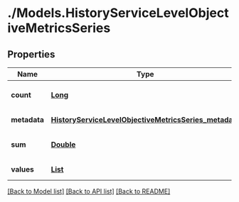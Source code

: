 # ./Models.HistoryServiceLevelObjectiveMetricsSeries
## Properties

Name | Type | Description | Notes
------------ | ------------- | ------------- | -------------
**count** | [**Long**][1] | Count of submitted metrics | [default to null]
**metadata** | [**HistoryServiceLevelObjectiveMetricsSeries_metadata**][2] |  | [default to null]
**sum** | [**Double**][3] | Total Sum of the query | [default to null]
**values** | [**List**][3] | The query values | [default to null]

[[Back to Model list]][4] [[Back to API list]][5] [[Back to README]][6]

[1]: long.md
[2]: HistoryServiceLevelObjectiveMetricsSeries_metadata.md
[3]: double.md
[4]: ../README.md#documentation-for-models
[5]: ../README.md#documentation-for-api-endpoints
[6]: ../README.md
